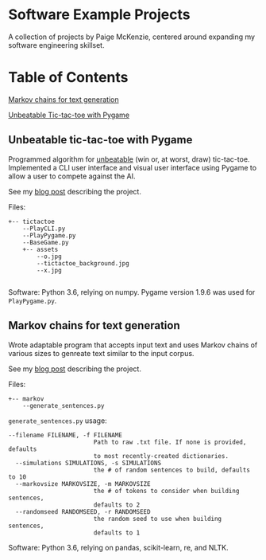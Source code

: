 # Software Example Projects

A collection of projects by Paige McKenzie, centered around expanding my software engineering skillset. 

Table of Contents
======
[Markov chains for text generation](#markov)

[Unbeatable Tic-tac-toe with Pygame](#tic-tac-toe)

<a name="tic-tac-toe"/>

## Unbeatable tic-tac-toe with Pygame
Programmed algorithm for [unbeatable](https://en.wikipedia.org/wiki/Tic-tac-toe#Strategy) (win or, at worst, draw) 
tic-tac-toe. Implemented a CLI user interface and visual user interface using Pygame to allow a user to compete
against the AI.

See my [blog post](https://p-mckenzie.github.io/2020/07/30/tic-tac-toe/) describing the project.

Files:
```
+-- tictactoe
    --PlayCLI.py
    --PlayPygame.py
    --BaseGame.py
    +-- assets
        --o.jpg
        --tictactoe_background.jpg
        --x.jpg
        
```

Software:
Python 3.6, relying on numpy. Pygame version 1.9.6 was used for `PlayPygame.py`.

<a name="markov"/>

## Markov chains for text generation
Wrote adaptable program that accepts input text and uses Markov chains of various sizes
to genreate text similar to the input corpus. 

See my [blog post](https://p-mckenzie.github.io/2020/11/03/markov-chains/) describing the project.

Files:
```
+-- markov
    --generate_sentences.py
```

`generate_sentences.py` usage:

```
--filename FILENAME, -f FILENAME
                        Path to raw .txt file. If none is provided, defaults
                        to most recently-created dictionaries.
  --simulations SIMULATIONS, -s SIMULATIONS
                        the # of random sentences to build, defaults to 10
  --markovsize MARKOVSIZE, -m MARKOVSIZE
                        the # of tokens to consider when building sentences,
                        defaults to 2
  --randomseed RANDOMSEED, -r RANDOMSEED
                        the random seed to use when building sentences,
                        defaults to 1
```

Software:
Python 3.6, relying on pandas, scikit-learn, re, and NLTK.